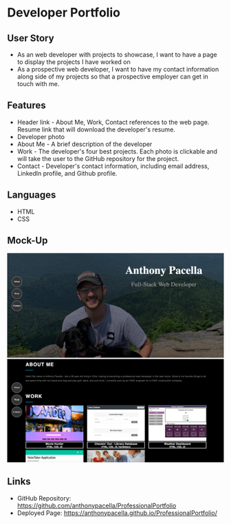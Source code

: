 # Developer Portfolio

## User Story

* As an web developer with projects to showcase, I want to have a page to display the projects I have worked on
* As a prospective web developer, I want to have my contact information along side of my projects so that a prospective employer can get in touch with me.

## Features

* Header link - About Me, Work, Contact references to the web page. Resume link that will download the developer's resume.
* Developer photo
* About Me - A brief description of the developer
* Work - The developer's four best projects. Each photo is clickable and will take the user to the GitHub repository for the project.
* Contact - Developer's contact information, including email address, LinkedIn profile, and Github profile.

## Languages
* HTML
* CSS

## Mock-Up

![](./Assets/images/MockUp1.png)
![](./Assets/images/MockUp2.png)

## Links
* GitHub Repository: https://github.com/anthonypacella/ProfessionalPortfolio
* Deployed Page: https://anthonypacella.github.io/ProfessionalPortfolio/
